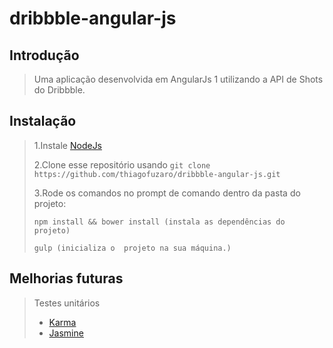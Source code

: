 # dribbble-angular-js

## Introdução

> Uma aplicação desenvolvida em AngularJs 1 utilizando a API de Shots do Dribbble.

## Instalação

> 1.Instale [NodeJs](https://nodejs.org/en/)
>
> 2.Clone esse repositório usando ` git clone https://github.com/thiagofuzaro/dribbble-angular-js.git `
>
> 3.Rode os comandos no prompt de comando dentro da pasta do projeto:
>
> ``` npm install && bower install (instala as dependências do projeto) ```
>
> ``` gulp (inicializa o  projeto na sua máquina.) ```

## Melhorias futuras

> Testes unitários
> * [Karma](https://karma-runner.github.io/)
> * [Jasmine](https://jasmine.github.io/)